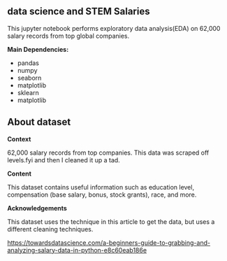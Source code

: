 ## data science and STEM Salaries

This jupyter notebook performs exploratory data analysis(EDA) on 62,000 salary records from top global companies. 


**Main Dependencies:**
- pandas
- numpy
- seaborn
- matplotlib
- sklearn
- matplotlib


## About dataset

**Context**

62,000 salary records from top companies. This data was scraped off levels.fyi and then I cleaned it up a tad.

**Content**

This dataset contains useful information such as education level, compensation (base salary, bonus, stock grants), race, and more.

**Acknowledgements**

This dataset uses the technique in this article to get the data, but uses a different cleaning techniques.

https://towardsdatascience.com/a-beginners-guide-to-grabbing-and-analyzing-salary-data-in-python-e8c60eab186e